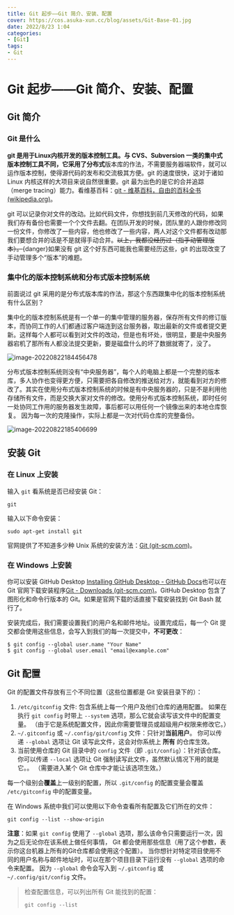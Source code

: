 ```yaml
---
title: Git 起步——Git 简介、安装、配置
cover: https://cos.asuka-xun.cc/blog/assets/Git-Base-01.jpg
date: 2022/8/23 1:04
categories:
- [Git]
tags:
- Git
---
```

# Git 起步——Git 简介、安装、配置

## Git 简介

### Git 是什么
<!-- more -->

**git **是用于Linux内核开发的版本控制工具。与 CVS、Subversion 一类的集中式版本控制工具不同，它采用了**分布式**版本库的作法，不需要服务器端软件，就可以运作版本控制，使得源代码的发布和交流极其方便。git 的速度很快，这对于诸如 Linux 内核这样的大项目来说自然很重要。git 最为出色的是它的合并追踪（merge tracing）能力。看维基百科：[git - 维基百科，自由的百科全书 (wikipedia.org)](https://zh.wikipedia.org/zh-cn/Git)。

git 可以记录你对文件的改动。比如代码文件，你想找到前几天修改的代码，如果我们存有备份也需要一个个文件去翻。在团队开发的时候，团队里的人跟你修改同一份文件，你修改了一些内容，他也修改了一些内容，两人对这个文件都有改动那我们要想合并的话是不是就得手动合并。~~以上，我都没经历过（指手动管理版本）。~~{danger}如果没有 git 这个好东西可能我也需要经历这些，git 的出现改变了手动管理多个“版本”的难题。

### 集中化的版本控制系统和分布式版本控制系统

前面说过 git 采用的是分布式版本库的作法，那这个东西跟集中化的版本控制系统有什么区别？

集中化的版本控制系统是有一个单一的集中管理的服务器，保存所有文件的修订版本，而协同工作的人们都通过客户端连到这台服务器，取出最新的文件或者提交更新。这样每个人都可以看到对文件的改动，但是也有坏处，很明显，要是中央服务器宕机了那所有人都没法提交更新，要是磁盘什么的坏了数据就寄了，没了。

![image-20220822184456478](https://cos.asuka-xun.cc/blog/image-20220822184456478.png)

分布式版本控制系统则没有“中央服务器”，每个人的电脑上都是一个完整的版本库，多人协作也变得更方便，只需要把各自修改的推送给对方，就能看到对方的修改了。其实在使用分布式版本控制系统的时候是有中央服务器的，只是不是利用他存储所有文件，而是交换大家对文件的修改。使用分布式版本控制系统，即时任何一处协同工作用的服务器发生故障，事后都可以用任何一个镜像出来的本地仓库恢复。 因为每一次的克隆操作，实际上都是一次对代码仓库的完整备份。

![image-20220822185406699](https://cos.asuka-xun.cc/blog/image-20220822185406699.png)

## 安装 Git

### 在 Linux 上安装

输入 `git` 看系统是否已经安装 Git：

```shell
git
```

输入以下命令安装：

```shell
sudo apt-get install git
```

官网提供了不知道多少种 Unix 系统的安装方法：[Git (git-scm.com)](https://git-scm.com/download/linux)。

### 在 Windows 上安装

你可以安装 GitHub Desktop [Installing GitHub Desktop - GitHub Docs](https://docs.github.com/cn/desktop/installing-and-configuring-github-desktop/installing-and-authenticating-to-github-desktop/installing-github-desktop)也可以在 Git 官网下载安装程序[Git - Downloads (git-scm.com)](https://git-scm.com/downloads)。GitHub Desktop 包含了图形化和命令行版本的 Git。如果是官网下载的话直接下载安装找到 Git Bash 就行了。

安装完成后，我们需要设置我们的用户名和邮件地址。设置完成后，每一个 Git 提交都会使用这些信息，会写入到我们的每一次提交中，**不可更改**：

```shell
$ git config --global user.name "Your Name"
$ git config --global user.email "email@example.com"
```

## Git 配置

Git 的配置文件存放有三个不同位置（这些位置都是 Git 安装目录下的）：

1. `/etc/gitconfig` 文件: 包含系统上每一个用户及他们仓库的通用配置。 如果在执行 `git config` 时带上 `--system` 选项，那么它就会读写该文件中的配置变量。 （由于它是系统配置文件，因此你需要管理员或超级用户权限来修改它。）
2. `~/.gitconfig` 或 `~/.config/git/config` 文件：只针对**当前用户**。 你可以传递 `--global` 选项让 Git 读写此文件，这会对你系统上 **所有** 的仓库生效。
3. 当前使用仓库的 Git 目录中的 `config` 文件（即 `.git/config`）：针对该仓库。 你可以传递 `--local` 选项让 Git 强制读写此文件，虽然默认情况下用的就是它。。 （需要进入某个 Git 仓库中才能让该选项生效。）

每一个级别会**覆盖**上一级别的配置，所以 `.git/config` 的配置变量会覆盖 `/etc/gitconfig` 中的配置变量。

在 Windows 系统中我们可以使用以下命令查看所有配置及它们所在的文件：

```shell
git config --list --show-origin
```

**注意**：如果 `git config` 使用了 `--global` 选项，那么该命令只需要运行一次，因为之后无论你在该系统上做任何事情， Git 都会使用那些信息（用了这个参数，表示你这台机器上所有的Git仓库都会使用这个配置）。 当你想针对特定项目使用不同的用户名称与邮件地址时，可以在那个项目目录下运行没有 `--global` 选项的命令来配置。 因为 `--global` 命令会写入到 `~/.gitconfig` 或 `~/.config/git/config` 文件。

> 检查配置信息，可以列出所有 Git 能找到的配置：
>
> ```shell
> git config --list
> ```
